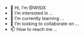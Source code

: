 - 👋 Hi, I’m @WISIX
- 👀 I’m interested in ...
- 🌱 I’m currently learning ...
- 💞️ I’m looking to collaborate on ...
- 📫 How to reach me ...

<!---
WISIX/WISIX is a ✨ special ✨ repository because its `README.md` (this file) appears on your GitHub profile.
You can click the Preview link to take a look at your changes.
--->
